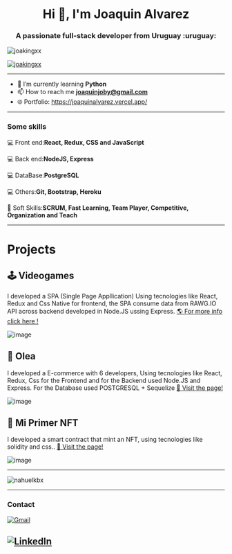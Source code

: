 <h1 align="center">Hi 👋, I'm Joaquin Alvarez</h1>
<h3 align="center">A passionate full-stack developer from Uruguay 	:uruguay:</h3>

<p align="left"> <img src="https://komarev.com/ghpvc/?username=joakingxx&label=Profile%20views&color=0e75b6&style=flat" alt="joakingxx" /> </p>

<p align="left"> <a href="https://github.com/ryo-ma/github-profile-trophy"><img src="https://github-profile-trophy.vercel.app/?username=joakingxx" alt="joakingxx" /></a> </p>

---

- 🌱 I’m currently learning **Python**
- 📫 How to reach me **joaquinjoby@gmail.com**
- 🌐 Portfolio: https://joaquinalvarez.vercel.app/

---
<h3 align="left">Some skills</h3>

💻 Front end:**React, Redux, CSS and JavaScript** 

💻 Back end:**NodeJS, Express** 

💻 DataBase:**PostgreSQL**

💻 Others:**Git, Bootstrap, Heroku**

🤝 Soft Skills:**SCRUM, Fast Learning, Team Player, Competitive, Organization and Teach**

---
<h1 aling="center"> Projects </h1>

<h2 aling="left"> 🕹️ Videogames </h2>
<p>I developed a SPA (Single Page Appllication) Using tecnologies like React, Redux and Css Native for frontend, the SPA consume data from RAWG.IO API across backend developed in Node.JS ussing Express.
<a href='https://github.com/Joakingxx/PI-Videogames-main'> 🌎 For more info click here !</a>
</p>

![image](https://raw.githubusercontent.com/Joakingxx/images/main/PI-VIDEOGAMES.png?token=GHSAT0AAAAAABRTN23EXGHMTK33JG2UJMK2YTC5I5Q)


<h2 aling="left"> 🍂 Olea </h2>
<p>I developed a E-commerce with 6 developers, Using tecnologies like React, Redux, Css for the Frontend and for the Backend used Node.JS and Express. For the Database used POSTGRESQL + Sequelize
<a href='https://somosolea.vercel.app/'> 🌱 Visit the page! </a>
</p>

![image](https://user-images.githubusercontent.com/73723295/138529591-e6795c04-469f-4136-9da2-1e0848fc3f54.png)

<h2 aling="left">👾 Mi Primer NFT </h2>
<p>I developed a smart contract that mint an NFT, using tecnologies like solidity and css..
<a href='https://mi-primer-nft.vercel.app/'> 👾 Visit the page! </a>
</p>

![image](https://raw.githubusercontent.com/Joakingxx/images/main/mi-primer-nft.png?token=GHSAT0AAAAAABRTN23FD4FBHC6MVAKWOT5QYTC5ILA)

---

<p><img align="center" src="https://github-readme-streak-stats.herokuapp.com/?user=Joakingxx&" alt="nahuelkbx" /></p>


---
<h3 align="left">Contact</h3>

[![Gmail](https://img.shields.io/badge/-GMAIL-D14836?style=for-the-badge&logo=gmail&logoColor=white)](mailto:joaquinjoby@gmail.com)

[![LinkedIn](https://img.shields.io/badge/-LINKEDIN-0077B5?style=for-the-badge&logo=linkedin&logoColor=white)](https://www.linkedin.com/in/joaquinalvarezflores//)
---
